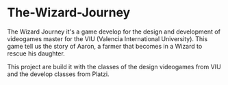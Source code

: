 # The-Wizard-Journey
The Wizard Journey it's a game develop for the design and development of videogames master for the VIU (Valencia International University). This game tell us the story of Aaron, a farmer that becomes in a Wizard to rescue his daughter.

This project are build it with the classes of the design videogames from VIU and the develop classes from Platzi. 
